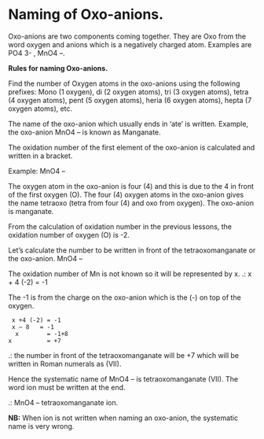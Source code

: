 # Naming of Oxo-anions.

Oxo-anions are two components coming together. They are Oxo from the word oxygen and anions which is a negatively charged atom. Examples are PO4 3- , MnO4 –.

**Rules for naming Oxo-anions.**

Find the number of  Oxygen atoms in the oxo-anions using the following prefixes:
Mono (1 oxygen), di (2 oxygen atoms), tri (3 oxygen atoms), tetra (4 oxygen atoms), pent (5 oxygen atoms), heria (6 oxygen atoms), hepta (7 oxygen atoms), etc.

The name of the oxo-anion which usually ends in ‘ate’ is written. Example, the oxo-anion MnO4 – is known as Manganate.

The oxidation number of the first element of the oxo-anion is calculated and written in a bracket.


Example: MnO4 –

The oxygen atom in the oxo-anion is four (4) and this is due to the 4 in front of the first oxygen (O). The four (4) oxygen atoms in the oxo-anion gives the name tetraoxo (tetra from four (4) and oxo from oxygen). The oxo-anion is manganate.

From the calculation of oxidation number in the previous lessons, the oxidation number of oxygen (O) is -2.

Let’s calculate the number to be written in front of the tetraoxomanganate or the oxo-anion.
MnO4 –

The oxidation number of Mn is not known so it will be represented by x.
.:  x + 4 (-2) = -1

 The -1 is from the charge on the oxo-anion which is the (-) on top of the oxygen.


     x +4 (-2) = -1
     x – 8	 = -1
	  x        = -1+8
	x          = +7


.: the number in front of the tetraoxomanganate will be +7 which will be written in Roman numerals as (VII).

Hence the systematic name of MnO4 –  is tetraoxomanganate (VII).
The word ion must be written at the end.

.: MnO4 –                     tetraoxomanganate ion.


**NB:**  When ion is not written when naming an oxo-anion, the systematic name is very wrong.


